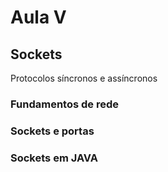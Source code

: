 # Aula V

## Sockets

Protocolos síncronos e assíncronos

### Fundamentos de rede

### Sockets e portas

### Sockets em JAVA

